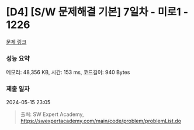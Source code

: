 # [D4] [S/W 문제해결 기본] 7일차 - 미로1 - 1226 

[문제 링크](https://swexpertacademy.com/main/code/problem/problemDetail.do?contestProbId=AV14vXUqAGMCFAYD) 

### 성능 요약

메모리: 48,356 KB, 시간: 153 ms, 코드길이: 940 Bytes

### 제출 일자

2024-05-15 23:05



> 출처: SW Expert Academy, https://swexpertacademy.com/main/code/problem/problemList.do